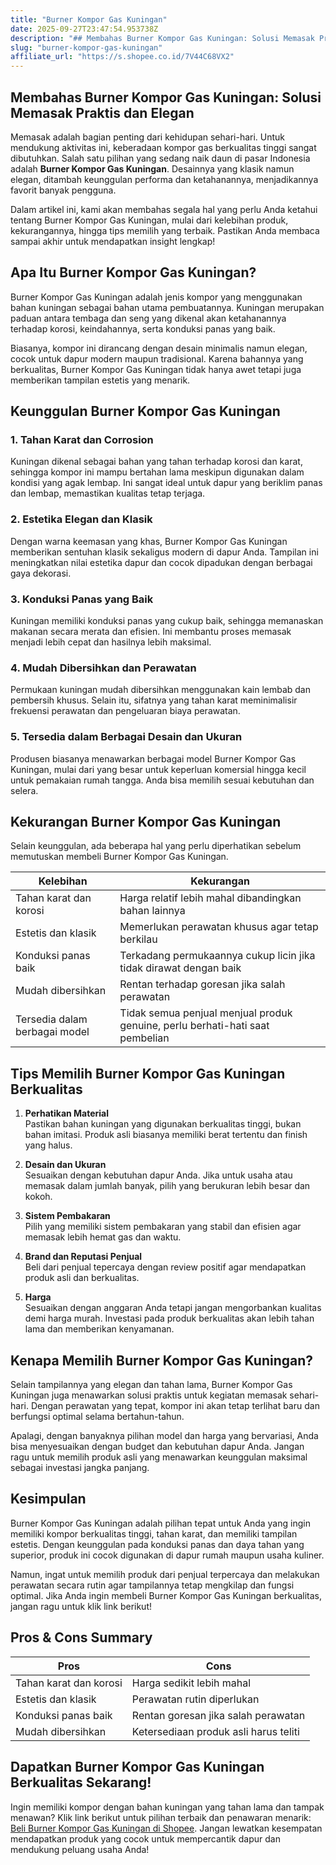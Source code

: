 ```yaml
---
title: "Burner Kompor Gas Kuningan"
date: 2025-09-27T23:47:54.953738Z
description: "## Membahas Burner Kompor Gas Kuningan: Solusi Memasak Praktis dan Elegan..."
slug: "burner-kompor-gas-kuningan"
affiliate_url: "https://s.shopee.co.id/7V44C68VX2"
---
```

## Membahas Burner Kompor Gas Kuningan: Solusi Memasak Praktis dan Elegan

Memasak adalah bagian penting dari kehidupan sehari-hari. Untuk mendukung aktivitas ini, keberadaan kompor gas berkualitas tinggi sangat dibutuhkan. Salah satu pilihan yang sedang naik daun di pasar Indonesia adalah **Burner Kompor Gas Kuningan**. Desainnya yang klasik namun elegan, ditambah keunggulan performa dan ketahanannya, menjadikannya favorit banyak pengguna.

Dalam artikel ini, kami akan membahas segala hal yang perlu Anda ketahui tentang Burner Kompor Gas Kuningan, mulai dari kelebihan produk, kekurangannya, hingga tips memilih yang terbaik. Pastikan Anda membaca sampai akhir untuk mendapatkan insight lengkap!

## Apa Itu Burner Kompor Gas Kuningan?

Burner Kompor Gas Kuningan adalah jenis kompor yang menggunakan bahan kuningan sebagai bahan utama pembuatannya. Kuningan merupakan paduan antara tembaga dan seng yang dikenal akan ketahanannya terhadap korosi, keindahannya, serta konduksi panas yang baik.

Biasanya, kompor ini dirancang dengan desain minimalis namun elegan, cocok untuk dapur modern maupun tradisional. Karena bahannya yang berkualitas, Burner Kompor Gas Kuningan tidak hanya awet tetapi juga memberikan tampilan estetis yang menarik.

## Keunggulan Burner Kompor Gas Kuningan

### 1. Tahan Karat dan Corrosion

Kuningan dikenal sebagai bahan yang tahan terhadap korosi dan karat, sehingga kompor ini mampu bertahan lama meskipun digunakan dalam kondisi yang agak lembap. Ini sangat ideal untuk dapur yang beriklim panas dan lembap, memastikan kualitas tetap terjaga.

### 2. Estetika Elegan dan Klasik

Dengan warna keemasan yang khas, Burner Kompor Gas Kuningan memberikan sentuhan klasik sekaligus modern di dapur Anda. Tampilan ini meningkatkan nilai estetika dapur dan cocok dipadukan dengan berbagai gaya dekorasi.

### 3. Konduksi Panas yang Baik

Kuningan memiliki konduksi panas yang cukup baik, sehingga memanaskan makanan secara merata dan efisien. Ini membantu proses memasak menjadi lebih cepat dan hasilnya lebih maksimal.

### 4. Mudah Dibersihkan dan Perawatan

Permukaan kuningan mudah dibersihkan menggunakan kain lembab dan pembersih khusus. Selain itu, sifatnya yang tahan karat meminimalisir frekuensi perawatan dan pengeluaran biaya perawatan.

### 5. Tersedia dalam Berbagai Desain dan Ukuran

Produsen biasanya menawarkan berbagai model Burner Kompor Gas Kuningan, mulai dari yang besar untuk keperluan komersial hingga kecil untuk pemakaian rumah tangga. Anda bisa memilih sesuai kebutuhan dan selera.

## Kekurangan Burner Kompor Gas Kuningan

Selain keunggulan, ada beberapa hal yang perlu diperhatikan sebelum memutuskan membeli Burner Kompor Gas Kuningan.

| Kelebihan | Kekurangan |
|-------------|--------------|
| Tahan karat dan korosi | Harga relatif lebih mahal dibandingkan bahan lainnya |
| Estetis dan klasik | Memerlukan perawatan khusus agar tetap berkilau |
| Konduksi panas baik | Terkadang permukaannya cukup licin jika tidak dirawat dengan baik |
| Mudah dibersihkan | Rentan terhadap goresan jika salah perawatan |
| Tersedia dalam berbagai model | Tidak semua penjual menjual produk genuine, perlu berhati-hati saat pembelian |

## Tips Memilih Burner Kompor Gas Kuningan Berkualitas

1. **Perhatikan Material**  
Pastikan bahan kuningan yang digunakan berkualitas tinggi, bukan bahan imitasi. Produk asli biasanya memiliki berat tertentu dan finish yang halus.

2. **Desain dan Ukuran**  
Sesuaikan dengan kebutuhan dapur Anda. Jika untuk usaha atau memasak dalam jumlah banyak, pilih yang berukuran lebih besar dan kokoh.

3. **Sistem Pembakaran**  
Pilih yang memiliki sistem pembakaran yang stabil dan efisien agar memasak lebih hemat gas dan waktu.

4. **Brand dan Reputasi Penjual**  
Beli dari penjual tepercaya dengan review positif agar mendapatkan produk asli dan berkualitas.

5. **Harga**  
Sesuaikan dengan anggaran Anda tetapi jangan mengorbankan kualitas demi harga murah. Investasi pada produk berkualitas akan lebih tahan lama dan memberikan kenyamanan.

## Kenapa Memilih Burner Kompor Gas Kuningan?

Selain tampilannya yang elegan dan tahan lama, Burner Kompor Gas Kuningan juga menawarkan solusi praktis untuk kegiatan memasak sehari-hari. Dengan perawatan yang tepat, kompor ini akan tetap terlihat baru dan berfungsi optimal selama bertahun-tahun.

Apalagi, dengan banyaknya pilihan model dan harga yang bervariasi, Anda bisa menyesuaikan dengan budget dan kebutuhan dapur Anda. Jangan ragu untuk memilih produk asli yang menawarkan keunggulan maksimal sebagai investasi jangka panjang.

## Kesimpulan

Burner Kompor Gas Kuningan adalah pilihan tepat untuk Anda yang ingin memiliki kompor berkualitas tinggi, tahan karat, dan memiliki tampilan estetis. Dengan keunggulan pada konduksi panas dan daya tahan yang superior, produk ini cocok digunakan di dapur rumah maupun usaha kuliner.

Namun, ingat untuk memilih produk dari penjual terpercaya dan melakukan perawatan secara rutin agar tampilannya tetap mengkilap dan fungsi optimal. Jika Anda ingin membeli Burner Kompor Gas Kuningan berkualitas, jangan ragu untuk klik link berikut!

## Pros & Cons Summary

| Pros | Cons |
|-------|--------|
| Tahan karat dan korosi | Harga sedikit lebih mahal |
| Estetis dan klasik | Perawatan rutin diperlukan |
| Konduksi panas baik | Rentan goresan jika salah perawatan |
| Mudah dibersihkan | Ketersediaan produk asli harus teliti |

## Dapatkan Burner Kompor Gas Kuningan Berkualitas Sekarang!

Ingin memiliki kompor dengan bahan kuningan yang tahan lama dan tampak menawan? Klik link berikut untuk pilihan terbaik dan penawaran menarik: [Beli Burner Kompor Gas Kuningan di Shopee](https://s.shopee.co.id/7V44C68VX2). Jangan lewatkan kesempatan mendapatkan produk yang cocok untuk mempercantik dapur dan mendukung peluang usaha Anda!